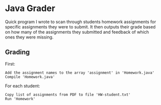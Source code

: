 # Java Grader

Quick program I wrote to scan through students homework assignments for specific assignments they were to submit. It then outputs their grade based on how many of the assignments they submitted and feedback of which ones they were missing.

## Grading

First:

    Add the assignment names to the array 'assignment' in 'Homework.java'
    Compile 'Homework.java'

For each student:

    Copy list of assignments from PDF to file 'HW-student.txt'
    Run 'Homework'
